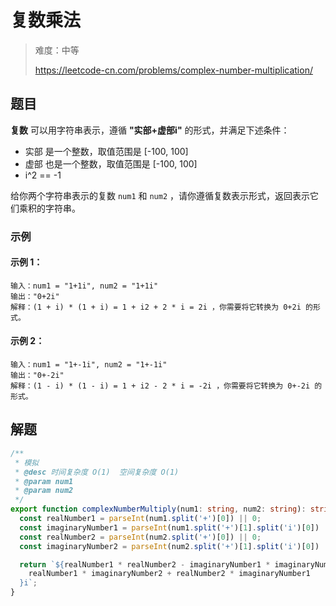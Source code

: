 # 复数乘法

> 难度：中等
>
> https://leetcode-cn.com/problems/complex-number-multiplication/

## 题目

**复数** 可以用字符串表示，遵循 **"实部+虚部i"** 的形式，并满足下述条件：

- 实部 是一个整数，取值范围是 [-100, 100]
- 虚部 也是一个整数，取值范围是 [-100, 100]
- i^2 == -1

给你两个字符串表示的复数 `num1` 和 `num2` ，请你遵循复数表示形式，返回表示它们乘积的字符串。

### 示例

#### 示例 1：

```
输入：num1 = "1+1i", num2 = "1+1i"
输出："0+2i"
解释：(1 + i) * (1 + i) = 1 + i2 + 2 * i = 2i ，你需要将它转换为 0+2i 的形式。
```

#### 示例 2：

```
输入：num1 = "1+-1i", num2 = "1+-1i"
输出："0+-2i"
解释：(1 - i) * (1 - i) = 1 + i2 - 2 * i = -2i ，你需要将它转换为 0+-2i 的形式。
```

## 解题

```typescript
/**
 * 模拟
 * @desc 时间复杂度 O(1)  空间复杂度 O(1)
 * @param num1
 * @param num2
 */
export function complexNumberMultiply(num1: string, num2: string): string {
  const realNumber1 = parseInt(num1.split('+')[0]) || 0;
  const imaginaryNumber1 = parseInt(num1.split('+')[1].split('i')[0]) || 0;
  const realNumber2 = parseInt(num2.split('+')[0]) || 0;
  const imaginaryNumber2 = parseInt(num2.split('+')[1].split('i')[0]) || 0;

  return `${realNumber1 * realNumber2 - imaginaryNumber1 * imaginaryNumber2}+${
    realNumber1 * imaginaryNumber2 + realNumber2 * imaginaryNumber1
  }i`;
}
```